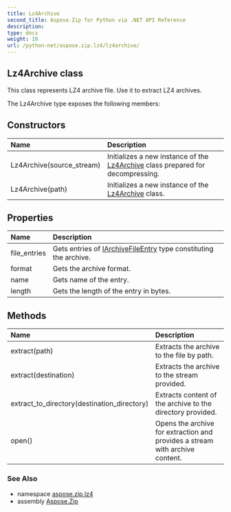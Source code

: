 ```yaml
---
title: Lz4Archive
second_title: Aspose.Zip for Python via .NET API Reference
description: 
type: docs
weight: 10
url: /python-net/aspose.zip.lz4/lz4archive/
---
```


## Lz4Archive class

This class represents LZ4 archive file. Use it to extract LZ4 archives.

The Lz4Archive type exposes the following members:
## Constructors
| Name | Description |
| :- | :- |
|Lz4Archive(source_stream)|Initializes a new instance of the [Lz4Archive](/zip/python-net/aspose.zip.lz4/lz4archive/) class prepared for decompressing.|
|Lz4Archive(path)|Initializes a new instance of the [Lz4Archive](/zip/python-net/aspose.zip.lz4/lz4archive/) class.|
## Properties
| Name | Description |
| :- | :- |
|file_entries|Gets entries of [IArchiveFileEntry](/zip/python-net/aspose.zip/iarchivefileentry/) type constituting the archive.|
|format|Gets the archive format.|
|name|Gets name of the entry.|
|length|Gets the length of the entry in bytes.|
## Methods
| Name | Description |
| :- | :- |
|extract(path)|Extracts the archive to the file by path.|
|extract(destination)|Extracts the archive to the stream provided.|
|extract_to_directory(destination_directory)|Extracts content of the archive to the directory provided.|
|open()|Opens the archive for extraction and provides a stream with archive content.|

### See Also

* namespace [aspose.zip.lz4](/zip/python-net/aspose.zip.lz4/)
* assembly [Aspose.Zip](/zip/python-net/)

